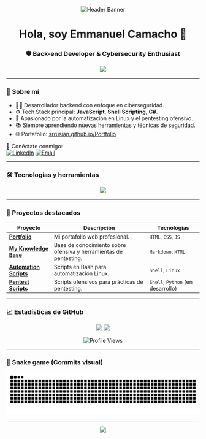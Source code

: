 <p align="center">
  <img src="./assets/banner_capsule_header_clean.svg" alt="Header Banner" />
</p>
<!--ONLINE LINK DESIGN https://capsule-render.vercel.app/api?type=waving&color=gradient&height=200&section=header&text=%F0%9F%91%BE%20SrRusian%20%F0%9F%94%90&fontSize=45&fontAlignY=40&desc=Back-end%20Developer%20%26%20Cybersecurity%20Enthusiast&descAlignY=55&descAlign=62 -->

<h1 align="center">Hola, soy Emmanuel Camacho 👋</h1>
<h3 align="center">🛡️ Back-end Developer & Cybersecurity Enthusiast</h3>

<p align="center">
  <img src="https://readme-typing-svg.herokuapp.com/?lines=Back-end+developer;Automating+Linux+tasks+with+Bash;Hacking+the+impossible;Always+learning+something+new...&center=true&width=500&height=45">
</p>

---

### 🧠 Sobre mí

- 👨‍💻 Desarrollador backend con enfoque en ciberseguridad.
- ⚙️ Tech Stack principal: **JavaScript**, **Shell Scripting**, **C#**.
- 🐧 Apasionado por la automatización en Linux y el pentesting ofensivo.
- 📚 Siempre aprendiendo nuevas herramientas y técnicas de seguridad.
- 🌐 Portafolio: [srrusian.github.io/Portfolio](https://srrusian.github.io/Portfolio)

🔗 Conéctate conmigo:  
[![LinkedIn](https://img.shields.io/badge/LinkedIn-blue?logo=linkedin&logoColor=white)](https://www.linkedin.com/in/tuusuario)
[![Email](https://img.shields.io/badge/Email-D14836?logo=gmail&logoColor=white)](mailto:sr.rusian@gmail.com)

---

### 🛠 Tecnologías y herramientas

<p align="center">
  <img src="https://skillicons.dev/icons?i=js,nodejs,bash,linux,html,css,git,github,vscode,docker,mysql" />
</p>

---

### 📂 Proyectos destacados

| Proyecto                                                                 | Descripción                                                       | Tecnologías                       |
| ------------------------------------------------------------------------ | ----------------------------------------------------------------- | --------------------------------- |
| [**Portfolio**](https://github.com/SrRusian/Portfolio)                   | Mi portafolio web profesional.                                    | `HTML`, `CSS`, `JS`               |
| [**My Knowledge Base**](https://github.com/SrRusian/My_Knowledge_Base)   | Base de conocimiento sobre ofensiva y herramientas de pentesting. | `Markdown`, `HTML`                |
| [**Automation Scripts**](https://github.com/SrRusian/Automation_Scripts) | Scripts en Bash para automatización Linux.                        | `Shell`, `Linux`                  |
| [**Pentest Scripts**](https://github.com/SrRusian/Pentest_Scripts)       | Scripts ofensivos para prácticas de pentesting.                   | `Shell`, `Python` (en desarrollo) |

---

### 📈 Estadísticas de GitHub

<p align="center">
  <img src="https://github-readme-stats.vercel.app/api?username=SrRusian&show_icons=true&theme=radical" />
  <img src="https://github-readme-stats.vercel.app/api/top-langs/?username=SrRusian&layout=compact&theme=radical" />
</p>

<p align="center">
  <img src="https://komarev.com/ghpvc/?username=SrRusian&label=Profile+views" alt="Profile Views" />
</p>

---

### 🐍 Snake game (Commits visual)

![Snake animation](https://github.com/SrRusian/SrRusian/blob/output/github-contribution-grid-snake.svg)

---

<p align="center">
  <img src="https://capsule-render.vercel.app/api?type=waving&color=gradient&height=100&section=footer"/>
</p>
